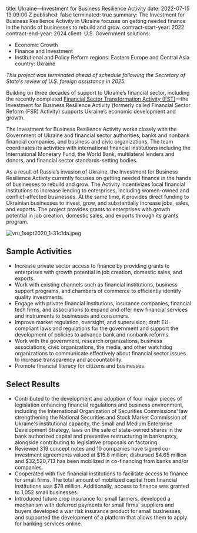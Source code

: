 
title: Ukraine—Investment for Business Resilience Activity
date: 2022-07-15 13:09:00 Z
published: false
terminated: true
summary: The Investment for Business Resilience Activity in Ukraine focuses on getting
  needed finance in the hands of businesses to rebuild and grow.
contract-start-year: 2022
contract-end-year: 2024
client: U.S. Government
solutions:
- Economic Growth
- Finance and Investment
- Institutional and Policy Reform
regions: Eastern Europe and Central Asia
country: Ukraine


<aside><em>This project was terminated ahead of schedule following the Secretary of State's review of U.S. foreign assistance in 2025.</em></aside>

Building on three decades of support to Ukraine’s financial sector, including the recently completed  [Financial Sector Transformation Activity (FST)](https://www.dai.com/our-work/projects/ukraine-transforming-financial-sector-fst)—the Investment for Business Resilience Activity (formerly called Financial Sector Reform (FSR) Activity) supports Ukraine’s economic development and growth.

The Investment for Business Resilience Activity works closely with the Government of Ukraine and financial sector authorities, banks and nonbank financial companies, and business and civic organizations. The team coordinates its activities with international financial institutions including the International Monetary Fund, the World Bank, multilateral lenders and donors, and financial sector standards-setting bodies.

As a result of Russia’s invasion of Ukraine, the Investment for Business Resilience Activity currently focuses on getting needed finance in the hands of businesses to rebuild and grow. The Activity incentivizes local financial institutions to increase lending to enterprises, including women-owned and conflict-affected businesses. At the same time, it provides direct funding to Ukrainian businesses to invest, grow, and substantially increase jobs, sales, and exports. The project provides grants to enterprises with growth potential in job creation, domestic sales, and exports through its grants program.

![vru_1sept2020_1-31c1da.jpeg](/uploads/vru_1sept2020_1-31c1da.jpeg)

## Sample Activities

* Increase private sector access to finance by providing grants to enterprises with growth potential in job creation, domestic sales, and exports.
* Work with existing channels such as financial institutions, business support programs, and chambers of commerce to efficiently identify quality investments.
* Engage with private financial institutions, insurance companies, financial tech firms, and associations to expand and offer new financial services and instruments to businesses and consumers.
* Improve market regulation, oversight, and supervision; draft EU-compliant laws and regulations for the government and support the development of policies to advance bank and nonbank reforms.
* Work with the government, research organizations, business associations, civic organizations, the media, and other watchdog organizations to communicate effectively about financial sector issues to increase transparency and accountability.
* Promote financial literacy for citizens and businesses.

## Select Results

* Contributed to the development and adoption of four major pieces of legislation enhancing financial regulations and business environment, including the International Organization of Securities Commissions' law strengthening the National Securities and Stock Market Commission of Ukraine's institutional capacity, the Small and Medium Enterprise Development Strategy, laws on the sale of state-owned shares in the bank authorized capital and preventive restructuring in bankruptcy, alongside contributing to legislative proposals on factoring.
* Reviewed 319 concept notes and 10 companies have signed co-investment agreements valued at $15.8 million; disbursed $4.65 million and $32,520,713 has been mobilized in co-financing from banks and/or companies.
* Cooperated with five financial institutions to facilitate access to finance for small firms. The total amount of mobilized capital from financial institutions was $78 million. Additionally, access to finance was granted to 1,052 small businesses.
* Introduced future crop insurance for small farmers, developed a mechanism with deferred payments for small firms' suppliers and buyers developed a war risk insurance product for small businesses, and supported the development of a platform that allows them to apply for banking services online.
